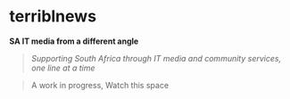 # terriblnews

**SA IT media from a different angle**

>*Supporting South Africa through IT media and community services, one line at a time*

>A work in progress, Watch this space
